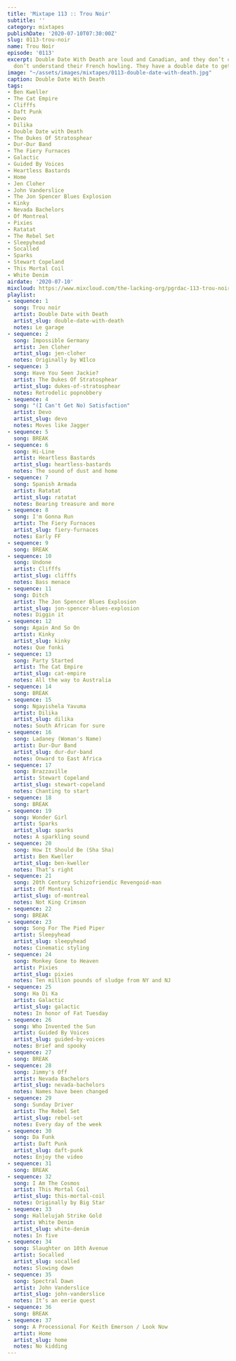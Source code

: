 ```yaml
---
title: 'Mixtape 113 :: Trou Noir'
subtitle: ''
category: mixtapes
publishDate: '2020-07-10T07:30:00Z'
slug: 0113-trou-noir
name: Trou Noir
episode: '0113'
excerpt: Double Date With Death are loud and Canadian, and they don’t care if you
  don’t understand their French howling. They have a double date to get to.
image: "~/assets/images/mixtapes/0113-double-date-with-death.jpg"
caption: Double Date With Death
tags:
- Ben Kweller
- The Cat Empire
- Clifffs
- Daft Punk
- Devo
- Dilika
- Double Date with Death
- The Dukes Of Stratosphear
- Dur-Dur Band
- The Fiery Furnaces
- Galactic
- Guided By Voices
- Heartless Bastards
- Home
- Jen Cloher
- John Vanderslice
- The Jon Spencer Blues Explosion
- Kinky
- Nevada Bachelors
- Of Montreal
- Pixies
- Ratatat
- The Rebel Set
- Sleepyhead
- Socalled
- Sparks
- Stewart Copeland
- This Mortal Coil
- White Denim
airdate: '2020-07-10'
mixcloud: https://www.mixcloud.com/the-lacking-org/pgrdac-113-trou-noir/
playlist:
- sequence: 1
  song: Trou noir
  artist: Double Date with Death
  artist_slug: double-date-with-death
  notes: Le garage
- sequence: 2
  song: Impossible Germany
  artist: Jen Cloher
  artist_slug: jen-cloher
  notes: Originally by WIlco
- sequence: 3
  song: Have You Seen Jackie?
  artist: The Dukes Of Stratosphear
  artist_slug: dukes-of-stratosphear
  notes: Retrodelic popnobbery
- sequence: 4
  song: "(I Can't Get No) Satisfaction"
  artist: Devo
  artist_slug: devo
  notes: Moves like Jagger
- sequence: 5
  song: BREAK
- sequence: 6
  song: Hi-Line
  artist: Heartless Bastards
  artist_slug: heartless-bastards
  notes: The sound of dust and home
- sequence: 7
  song: Spanish Armada
  artist: Ratatat
  artist_slug: ratatat
  notes: Bearing treasure and more
- sequence: 8
  song: I'm Gonna Run
  artist: The Fiery Furnaces
  artist_slug: fiery-furnaces
  notes: Early FF
- sequence: 9
  song: BREAK
- sequence: 10
  song: Undone
  artist: Clifffs
  artist_slug: clifffs
  notes: Bass menace
- sequence: 11
  song: Ditch
  artist: The Jon Spencer Blues Explosion
  artist_slug: jon-spencer-blues-explosion
  notes: Diggin it
- sequence: 12
  song: Again And So On
  artist: Kinky
  artist_slug: kinky
  notes: Que fonki
- sequence: 13
  song: Party Started
  artist: The Cat Empire
  artist_slug: cat-empire
  notes: All the way to Australia
- sequence: 14
  song: BREAK
- sequence: 15
  song: Ngayishela Yavuma
  artist: Dilika
  artist_slug: dilika
  notes: South African for sure
- sequence: 16
  song: Ladaney (Woman's Name)
  artist: Dur-Dur Band
  artist_slug: dur-dur-band
  notes: Onward to East Africa
- sequence: 17
  song: Brazzaville
  artist: Stewart Copeland
  artist_slug: stewart-copeland
  notes: Chanting to start
- sequence: 18
  song: BREAK
- sequence: 19
  song: Wonder Girl
  artist: Sparks
  artist_slug: sparks
  notes: A sparkling sound
- sequence: 20
  song: How It Should Be (Sha Sha)
  artist: Ben Kweller
  artist_slug: ben-kweller
  notes: That’s right
- sequence: 21
  song: 20th Century Schizofriendic Revengoid-man
  artist: Of Montreal
  artist_slug: of-montreal
  notes: Not King Crimson
- sequence: 22
  song: BREAK
- sequence: 23
  song: Song For The Pied Piper
  artist: Sleepyhead
  artist_slug: sleepyhead
  notes: Cinematic styling
- sequence: 24
  song: Monkey Gone to Heaven
  artist: Pixies
  artist_slug: pixies
  notes: Ten million pounds of sludge from NY and NJ
- sequence: 25
  song: Ha Di Ka
  artist: Galactic
  artist_slug: galactic
  notes: In honor of Fat Tuesday
- sequence: 26
  song: Who Invented the Sun
  artist: Guided By Voices
  artist_slug: guided-by-voices
  notes: Brief and spooky
- sequence: 27
  song: BREAK
- sequence: 28
  song: Jimmy's Off
  artist: Nevada Bachelors
  artist_slug: nevada-bachelors
  notes: Names have been changed
- sequence: 29
  song: Sunday Driver
  artist: The Rebel Set
  artist_slug: rebel-set
  notes: Every day of the week
- sequence: 30
  song: Da Funk
  artist: Daft Punk
  artist_slug: daft-punk
  notes: Enjoy the video
- sequence: 31
  song: BREAK
- sequence: 32
  song: I Am The Cosmos
  artist: This Mortal Coil
  artist_slug: this-mortal-coil
  notes: Originally by Big Star
- sequence: 33
  song: Hallelujah Strike Gold
  artist: White Denim
  artist_slug: white-denim
  notes: In five
- sequence: 34
  song: Slaughter on 10th Avenue
  artist: Socalled
  artist_slug: socalled
  notes: Slowing down
- sequence: 35
  song: Spectral Dawn
  artist: John Vanderslice
  artist_slug: john-vanderslice
  notes: It’s an eerie quest
- sequence: 36
  song: BREAK
- sequence: 37
  song: A Processional For Keith Emerson / Look Now
  artist: Home
  artist_slug: home
  notes: No kidding
---
```



